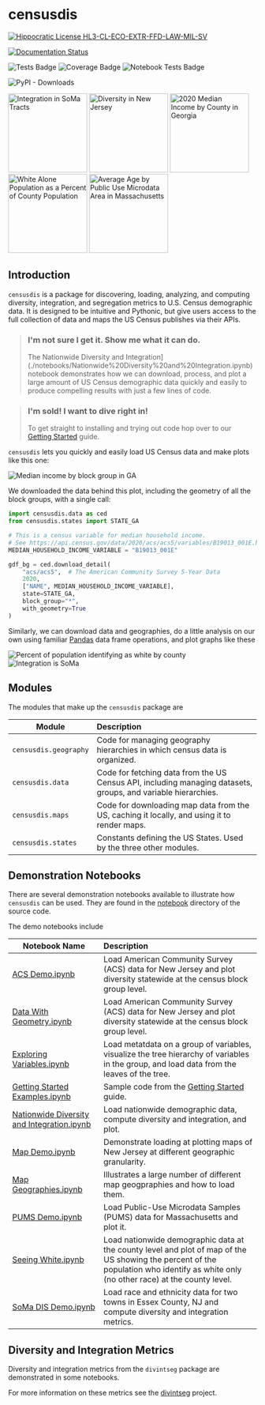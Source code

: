 # censusdis

[![Hippocratic License HL3-CL-ECO-EXTR-FFD-LAW-MIL-SV](https://img.shields.io/static/v1?label=Hippocratic%20License&message=HL3-CL-ECO-EXTR-FFD-LAW-MIL-SV&labelColor=5e2751&color=bc8c3d)](https://firstdonoharm.dev/version/3/0/cl-eco-extr-ffd-law-mil-sv.html)

[![Documentation Status](https://readthedocs.org/projects/censusdis/badge/?version=latest)](https://censusdis.readthedocs.io/en/latest/?badge=latest)

![Tests Badge](reports/junit/tests-badge.svg)
![Coverage Badge](reports/coverage/coverage-badge.svg)
![Notebook Tests Badge](reports/nbmake/nbmake-badge.svg)

![PyPI - Downloads](https://img.shields.io/pypi/dm/censusdis)

[<img src="docs/_static/images/sample00.png" alt="Integration in SoMa Tracts" height=160>](notebooks/SoMa%20DIS%20Demo.ipynb)
[<img src="docs/_static/images/sample01.png" alt="Diversity in New Jersey" height=160>](notebooks/Data%20With%20Geometry.ipynb)
[<img src="docs/_static/images/sample02.png" alt="2020 Median Income by County in Georgia" height=160>](notebooks/Data%20With%20Geometry.ipynb)
[<img src="docs/_static/images/sample03.png" alt="White Alone Population as a Percent of County Population" height=160>](notebooks/Seeing%20White.ipynb)
[<img src="docs/_static/images/sample04.png" alt="Average Age by Public Use Microdata Area in Massachusetts" height=160>](notebooks/PUMS%20Demo.ipynb)

## Introduction 

`censusdis` is a package for discovering, loading, analyzing, and computing
diversity, integration, and segregation metrics
to U.S. Census demographic data. It is designed to be intuitive and Pythonic,
but give users access to the full collection of data and maps the US Census
publishes via their APIs. 

> ### I'm not sure I get it. Show me what it can do.
> 
> The Nationwide Diversity and Integration](./notebooks/Nationwide%20Diversity%20and%20Integration.ipynb)
> notebook demonstrates how we can download, process, and 
> plot a large amount of US Census demographic data quickly
> and easily to produce compelling results with just a few
> lines of code.

> ### I'm sold! I want to dive right in!
> 
> To get straight to installing and trying out
> code hop over to our 
> [Getting Started](https://censusdis.readthedocs.io/en/latest/intro.html)
> guide.

`censusdis` lets you quickly and easily load US Census data and make plots like 
this one:

![Median income by block group in GA](docs/_static/images/sample02.png)

We downloaded the data behind this plot, including
the geometry of all the block groups, with a
single call:

```python
import censusdis.data as ced
from censusdis.states import STATE_GA

# This is a census variable for median household income.
# See https://api.census.gov/data/2020/acs/acs5/variables/B19013_001E.html
MEDIAN_HOUSEHOLD_INCOME_VARIABLE = "B19013_001E"

gdf_bg = ced.download_detail(
    "acs/acs5",  # The American Community Survey 5-Year Data
    2020, 
    ["NAME", MEDIAN_HOUSEHOLD_INCOME_VARIABLE], 
    state=STATE_GA, 
    block_group="*", 
    with_geometry=True
)
```

Similarly, we can download data and geographies, do a little
analysis on our own using familiar [Pandas](https://pandas.pydata.org/)
data frame operations, and plot graphs like these

![Percent of population identifying as white by county](docs/_static/images/sample03.png)
![Integration is SoMa](docs/_static/images/sample00.png)

## Modules

The modules that make up the `censusdis` package are

| Module                | Description                                                                                                   |
|-----------------------|:--------------------------------------------------------------------------------------------------------------|
| `censusdis.geography` | Code for managing geography hierarchies in which census data is organized.                                    | 
| `censusdis.data`      | Code for fetching data from the US Census API, including managing datasets, groups, and variable hierarchies. |
| `censusdis.maps`      | Code for downloading map data from the US, caching it locally, and using it to render maps.                   |
| `censusdis.states`    | Constants defining the US States. Used by the three other modules.                                            |

## Demonstration Notebooks

There are several demonstration notebooks available to illustrate how `censusdis` can
be used. They are found in the 
[notebook](https://github.com/vengroff/censusdis/tree/main/notebooks) 
directory of the source code.

The demo notebooks include

| Notebook Name                                                                                              | Description                                                                                                                                                                          |
|------------------------------------------------------------------------------------------------------------|:-------------------------------------------------------------------------------------------------------------------------------------------------------------------------------------|
| [ACS Demo.ipynb](./notebooks/ACS%20Demo.ipynb)                                                             | Load American Community Survey (ACS) data for New Jersey and plot diversity statewide at the census block group level.                                                               |
| [Data With Geometry.ipynb](./notebooks/Data%20With%Geometry.ipynb)                                         | Load American Community Survey (ACS) data for New Jersey and plot diversity statewide at the census block group level.                                                               |
| [Exploring Variables.ipynb](./notebooks/Exploring%20Variables.ipynb)                                       | Load metatdata on a group of variables, visualize the tree hierarchy of variables in the group, and load data from the leaves of the tree.                                           |
| [Getting Started Examples.ipynb](./notebooks/Getting%20Started%20Examples.ipynb)                           | Sample code from the [Getting Started](https://censusdis.readthedocs.io/en/latest/intro.html) guide.                                                                                 |                                                         |
| [Nationwide Diversity and Integration.ipynb](./notebooks/Nationwide%20Diversity%20and%20Integration.ipynb) | Load nationwide demographic data, compute diversity and integration, and plot.                                                                                                       |
| [Map Demo.ipynb](./notebooks/Map%20Demo.ipynb)                                                             | Demonstrate loading at plotting maps of New Jersey at different geographic granularity.                                                                                              |
| [Map Geographies.ipynb](./notebooks/Map%20Geographies.ipynb)                                               | Illustrates a large number of different map geogpraphies and how to load them.                                                                                                       |
| [PUMS Demo.ipynb](./notebooks/PUMS%20Demo.ipynb)                                                           | Load Public-Use Microdata Samples (PUMS) data for Massachusetts and plot it.                                                                                                         |
| [Seeing White.ipynb](./notebooks/Seeing%20White.ipynb)                                                     | Load nationwide demographic data at the county level and plot of map of the US showing the percent of the population who identify as white only (no other race) at the county level. | 
| [SoMa DIS Demo.ipynb](./notebooks/SoMa%20DIS%20Demo.ipynb)                                                 | Load race and ethnicity data for two towns in Essex County, NJ and compute diversity and integration metrics.                                                                        |


## Diversity and Integration Metrics

Diversity and integration metrics from the `divintseg` package are 
demonstrated in some notebooks.

For more information on these metrics
see the [divintseg](https://github.com/vengroff/divintseg/) 
project.

